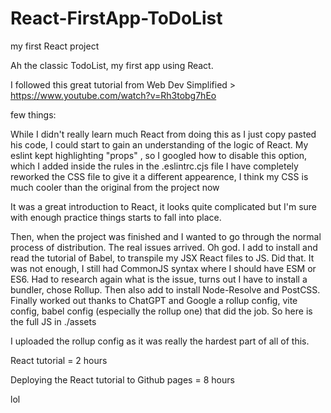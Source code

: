 # React-FirstApp-ToDoList
my first React project


Ah the classic TodoList, my first app using React.

I followed this great tutorial from Web Dev Simplified > https://www.youtube.com/watch?v=Rh3tobg7hEo

few things: 

While I didn't really learn much React from doing this as I just copy pasted his code, I could start to gain an understanding of the logic of React. 
My eslint kept highlighting "props" , so I googled how to disable this option, which I added inside the rules in the .eslintrc.cjs file
I have completely reworked the CSS file to give it a different appearence, I think my CSS is much cooler than the original from the project now

It was a great introduction to React, it looks quite complicated but I'm sure with enough practice things starts to fall into place. 

Then, when the project was finished and I wanted to go through the normal process of distribution. The real issues arrived. Oh god. 
I add to install and read the tutorial of Babel, to transpile my JSX React files to JS. 
Did that. 
It was not enough, I still had CommonJS syntax where I should have ESM or ES6.
Had to research again what is the issue, turns out I have to install a bundler, chose Rollup. 
Then also add to install Node-Resolve and PostCSS.
Finally worked out thanks to ChatGPT and Google a rollup config, vite config, babel config (especially the rollup one) that did the job. So here is the full JS in ./assets

I uploaded the rollup config as it was really the hardest part of all of this.

React tutorial = 2 hours

Deploying the React tutorial to Github pages = 8 hours 

lol 
